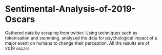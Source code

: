 # Sentimental-Analysis-of-2019-Oscars
Gathered data by scraping from twitter. Using techniques such as tokenisation and stemming, analysed the data for psychological impact of a major event on humans to change their perception. All the results are of 2019 oscars.
